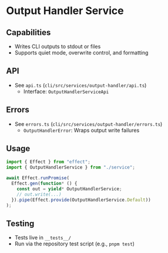 # Output Handler Service

## Capabilities
- Writes CLI outputs to stdout or files
- Supports quiet mode, overwrite control, and formatting

## API
- See `api.ts` (`cli/src/services/output-handler/api.ts`)
  - Interface: `OutputHandlerServiceApi`

## Errors
- See `errors.ts` (`cli/src/services/output-handler/errors.ts`)
  - `OutputHandlerError`: Wraps output write failures

## Usage
```ts
import { Effect } from "effect";
import { OutputHandlerService } from "./service";

await Effect.runPromise(
  Effect.gen(function* () {
    const out = yield* OutputHandlerService;
    // out.write(...)
  }).pipe(Effect.provide(OutputHandlerService.Default))
);
```

## Testing
- Tests live in `__tests__/`
- Run via the repository test script (e.g., `pnpm test`)
